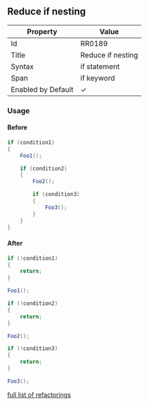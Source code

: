 ## Reduce if nesting

| Property | Value |
| -------- | ----- |
| Id | RR0189 |
| Title | Reduce if nesting |
| Syntax | if statement |
| Span | if keyword |
| Enabled by Default | &#x2713; |

### Usage

#### Before

```csharp
if (condition1)
{
    Foo1();

    if (condition2)
    {
        Foo2();

        if (condition3)
        {
            Foo3();
        }
    }
}
```

#### After

```csharp
if (!condition1)
{
    return;
}

Foo1();

if (!condition2)
{
    return;
}

Foo2();

if (!condition3)
{
    return;
}

Foo3();
```

[full list of refactorings](Refactorings.md)